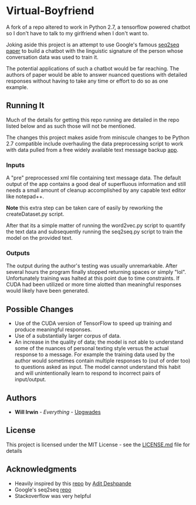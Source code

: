 # Virtual-Boyfriend

A fork of a repo altered to work in Python 2.7, a tensorflow powered chatbot so I don't have to talk to my girlfriend when I don't want to.

Joking aside this project is an attempt to use Google's famous [seq2seq paper](https://arxiv.org/abs/1703.03906) to build a chatbot with the linguistic signature of the person whose conversation data was used to train it.

The potential applications of such a chatbot would be far reaching. The authors of paper would be able to answer nuanced questions with detailed responses without having to take any time or effort to do so as one example. 

## Running It

Much of the details for getting this repo running are detailed in the repo listed below and as such those will not be mentioned.

The changes this project makes aside from miniscule changes to be Python 2.7 compatible include overhauling the data preprocessing script to work with data pulled from a free widely available text message backup [app](https://play.google.com/store/apps/details?id=com.riteshsahu.SMSBackupRestore&hl=en).

### Inputs

A "pre" preprocessed xml file containing text message data. The default output of the app contains a good deal of superfluous information and still needs a small amount of cleanup accomplished by any capable text editor like notepad++.

**Note** this extra step can be taken care of easily by reworking the createDataset.py script. 

After that its a simple matter of running the word2vec.py script to quantify the text data and subsequently running the seq2seq.py script to train the model on the provided text.

### Outputs

The output during the author's testing was usually unremarkable. After several hours the program finally stopped returning spaces or simply "lol". Unfortunately training was halted at this point due to time constraints. If CUDA had been utilized or more time alotted than meaningful responses would likely have been generated.

## Possible Changes

* Use of the CUDA version of TensorFlow to speed up training and produce meaningful responses.
* Use of a substantially larger corpus of data.
* An increase in the quality of data; the model is not able to understand some of the nuances of personal texting style versus the actual response to a message. For example the training data used by the author would sometimes contain multiple responses to (out of order too) to questions asked as input. The model cannot understand this habit and will unintentionally learn to respond to incorrect pairs of input/output. 

## Authors

* **Will Irwin** - *Everything* - [Upgwades](https://github.com/Upgwades)

## License

This project is licensed under the MIT License - see the [LICENSE.md](LICENSE.md) file for details

## Acknowledgments

* Heavily inspired by this [repo](https://github.com/adeshpande3/Facebook-Messenger-Bot) by [Adit Deshpande](https://github.com/adeshpande3)
* Google's seq2seq [repo](https://github.com/google/seq2seq)
* Stackoverflow was very helpful
